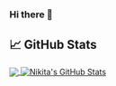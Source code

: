 ### Hi there 👋

<!-- [![GitHub Stats](https://github-readme-stats.vercel.app/api?username=nikitarubocki)](https://github.com/anuraghazra/github-readme-stats) -->

## &#x1f4c8; GitHub Stats

<a href="https://github.com/NikitaRubocki/NikitaRubocki">
  <img align="center" src="https://github-readme-stats.vercel.app/api/top-langs/?username=NikitaRubocki&count_private=true&title_color=ffffff&text_color=c9cacc&icon_color=2bbc8a&bg_color=1d1f21&langs_count=3" />
</a>
<a href="https://github.com/NikitaRubocki/NikitaRubocki">
  <img align="center" src="https://github-readme-stats.vercel.app/api?username=NikitaRubocki&show_icons=true&line_height=27&count_private=true&title_color=ffffff&text_color=c9cacc&icon_color=2bbc8a&bg_color=1d1f21" alt="Nikita's GitHub Stats" />
</a>

<!--
**NikitaRubocki/nikitarubocki** is a ✨ _special_ ✨ repository because its `README.md` (this file) appears on your GitHub profile.

Here are some ideas to get you started:

- 🔭 I’m currently working on ...
- 🌱 I’m currently learning ...
- 👯 I’m looking to collaborate on ...
- 🤔 I’m looking for help with ...
- 💬 Ask me about ...
- 📫 How to reach me: ...
- 😄 Pronouns: ...
- ⚡ Fun fact: ...
-->
